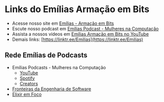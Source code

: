 
# Links do Emílias Armação em Bits

- Acesse nosso site em [Emílias - Armação em Bits](http://utfpr.curitiba.br/emilias)
- Escute nosso podcast em [Emílias Podcast - Mulheres na Computação](https://podcasters.spotify.com/pod/show/emilias-podcast)
- Assista a nossos vídeos em [Emílias Armação em Bits no YouTube](https://youtube.com/@EmiliasArmacaoEmBits)
- Demais links: [https://linktr.ee/Emilias](https://linktr.ee/Emilias)

<!-- - [Episódios](episodios/README.md) -->

## Rede Emílias de Podcasts

- Emílias Podcasts - Mulheres na Computação
  -  [YouTube](https://www.youtube.com/@emilias_utfpr)
  -  [Spotify](https://open.spotify.com/show/1Pm95WtrS8ZqBqRCUprQDq)
  -  [Creators](https://creators.spotify.com/pod/profile/emilias-podcast/)
- [Fronteiras da Engenharia de Software](https://fronteirases.github.io/)
- [Elixir em Foco](https://www.elixiremfoco.com/)

